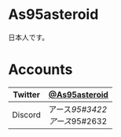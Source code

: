 # As95asteroid
日本人です。
# Accounts





Twitter|[@As95asteroid](https://twitter.com/As95asteroid)
--|--
Discord|アース*95#3422<br>アース*95#2632
